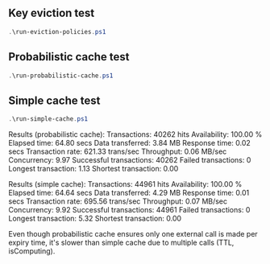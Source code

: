 ## Key eviction test
```powershell
.\run-eviction-policies.ps1
```

## Probabilistic cache test
```powershell
.\run-probabilistic-cache.ps1
```

## Simple cache test
```powershell
.\run-simple-cache.ps1
```

Results (probabilistic cache):
Transactions:                  40262 hits
Availability:                 100.00 %
Elapsed time:                  64.80 secs
Data transferred:               3.84 MB
Response time:                  0.02 secs
Transaction rate:             621.33 trans/sec
Throughput:                     0.06 MB/sec
Concurrency:                    9.97
Successful transactions:       40262
Failed transactions:               0
Longest transaction:            1.13
Shortest transaction:           0.00

Results (simple cache):
Transactions:                  44961 hits
Availability:                 100.00 %
Elapsed time:                  64.64 secs
Data transferred:               4.29 MB
Response time:                  0.01 secs
Transaction rate:             695.56 trans/sec
Throughput:                     0.07 MB/sec
Concurrency:                    9.92
Successful transactions:       44961
Failed transactions:               0
Longest transaction:            5.32
Shortest transaction:           0.00


Even though probabilistic cache ensures only one external call is made per expiry time, it's slower than simple cache due to multiple calls (TTL, isComputing).